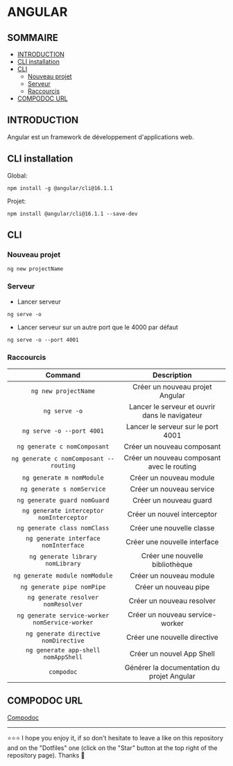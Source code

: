 # ANGULAR

## SOMMAIRE
- [INTRODUCTION](#introduction)
- [CLI installation](#cli-installation)
- [CLI](#cli)
  - [Nouveau projet](#nouveau-projet)
  - [Serveur](#serveur)
  - [Raccourcis](#raccourcis)
- [COMPODOC URL](#compodoc-url)

## INTRODUCTION
Angular est un framework de développement d'applications web.

## CLI installation
Global:
```shell
npm install -g @angular/cli@16.1.1
```
Projet:
```shell
npm install @angular/cli@16.1.1 --save-dev
```
## CLI
### Nouveau projet
```shell
ng new projectName
```

### Serveur
- Lancer serveur
```shell
ng serve -o
```

- Lancer serveur sur un autre port que le 4000 par défaut
```shell
ng serve -o --port 4001
```

### Raccourcis
| Command | Description |
| :---: | :---: |
| `ng new projectName` | Créer un nouveau projet Angular |
| `ng serve -o` | Lancer le serveur et ouvrir dans le navigateur |
| `ng serve -o --port 4001` | Lancer le serveur sur le port 4001 |
| `ng generate c nomComposant` | Créer un nouveau composant |
| `ng generate c nomComposant --routing` | Créer un nouveau composant avec le routing |
| `ng generate m nomModule` | Créer un nouveau module |
| `ng generate s nomService` | Créer un nouveau service |
| `ng generate guard nomGuard` | Créer un nouveau guard |
| `ng generate interceptor nomInterceptor` | Créer un nouvel interceptor |
| `ng generate class nomClass` | Créer une nouvelle classe |
| `ng generate interface nomInterface` | Créer une nouvelle interface |
| `ng generate library nomLibrary` | Créer une nouvelle bibliothèque |
| `ng generate module nomModule` | Créer un nouveau module |
| `ng generate pipe nomPipe` | Créer un nouveau pipe |
| `ng generate resolver nomResolver` | Créer un nouveau resolver |
| `ng generate service-worker nomService-worker` | Créer un nouveau service-worker |
| `ng generate directive nomDirective` | Créer une nouvelle directive |
| `ng generate app-shell nomAppShell` | Créer un nouvel App Shell |
| `compodoc` | Générer la documentation du projet Angular |

## COMPODOC URL
[Compodoc](http://localhost:8080)

***

⭐⭐⭐ I hope you enjoy it, if so don't hesitate to leave a like on this repository and on the "Dotfiles" one (click on the "Star" button at the top right of the repository page). Thanks 🤗
